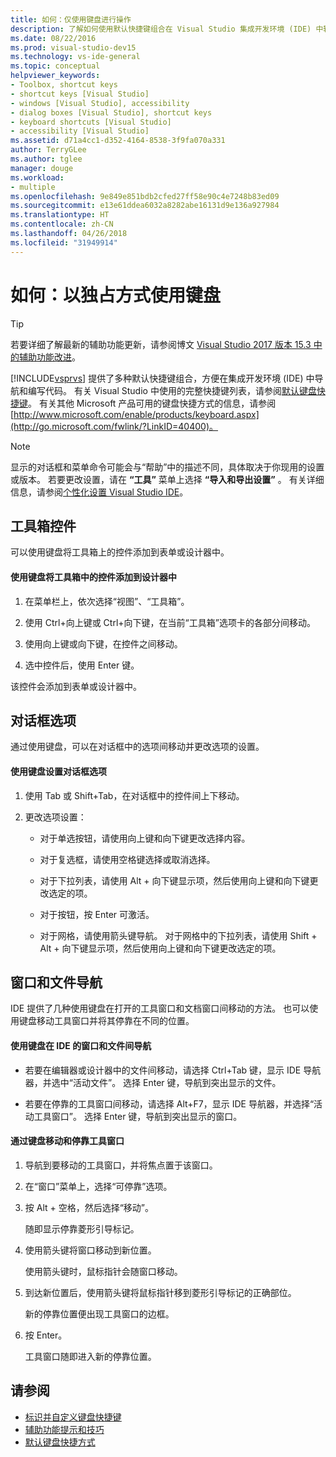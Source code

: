```yaml
---
title: 如何：仅使用键盘进行操作
description: 了解如何使用默认快捷键组合在 Visual Studio 集成开发环境 (IDE) 中轻松导航和编码。
ms.date: 08/22/2016
ms.prod: visual-studio-dev15
ms.technology: vs-ide-general
ms.topic: conceptual
helpviewer_keywords:
- Toolbox, shortcut keys
- shortcut keys [Visual Studio]
- windows [Visual Studio], accessibility
- dialog boxes [Visual Studio], shortcut keys
- keyboard shortcuts [Visual Studio]
- accessibility [Visual Studio]
ms.assetid: d71a4cc1-d352-4164-8538-3f9fa070a331
author: TerryGLee
ms.author: tglee
manager: douge
ms.workload:
- multiple
ms.openlocfilehash: 9e849e851bdb2cfed27ff58e90c4e7248b83ed09
ms.sourcegitcommit: e13e61ddea6032a8282abe16131d9e136a927984
ms.translationtype: HT
ms.contentlocale: zh-CN
ms.lasthandoff: 04/26/2018
ms.locfileid: "31949914"
---
```

# <a name="how-to-use-the-keyboard-exclusively"></a>如何：以独占方式使用键盘

> [!TIP]
> 若要详细了解最新的辅助功能更新，请参阅博文 [Visual Studio 2017 版本 15.3 中的辅助功能改进](https://blogs.msdn.microsoft.com/visualstudio/2017/08/14/accessibility-improvements-in-visual-studio-2017-version-15-3/)。

[!INCLUDE[vsprvs](../../code-quality/includes/vsprvs_md.md)] 提供了多种默认快捷键组合，方便在集成开发环境 (IDE) 中导航和编写代码。 有关 Visual Studio 中使用的完整快捷键列表，请参阅[默认键盘快捷键](../../ide/default-keyboard-shortcuts-in-visual-studio.md)。 有关其他 Microsoft 产品可用的键盘快捷方式的信息，请参阅 [http://www.microsoft.com/enable/products/keyboard.aspx](http://go.microsoft.com/fwlink/?LinkID=40400)。

> [!NOTE]
> 显示的对话框和菜单命令可能会与“帮助”中的描述不同，具体取决于你现用的设置或版本。 若要更改设置，请在 **“工具”** 菜单上选择 **“导入和导出设置”** 。 有关详细信息，请参阅[个性化设置 Visual Studio IDE](../../ide/personalizing-the-visual-studio-ide.md)。


## <a name="toolbox-controls"></a>工具箱控件

 可以使用键盘将工具箱上的控件添加到表单或设计器中。

#### <a name="to-add-controls-from-the-toolbox-to-a-designer-from-the-keyboard"></a>使用键盘将工具箱中的控件添加到设计器中

1.  在菜单栏上，依次选择“视图”、“工具箱”。

2.  使用 Ctrl+向上键或 Ctrl+向下键，在当前“工具箱”选项卡的各部分间移动。

3.  使用向上键或向下键，在控件之间移动。

4.  选中控件后，使用 Enter 键。

 该控件会添加到表单或设计器中。

## <a name="dialog-box-options"></a>对话框选项

 通过使用键盘，可以在对话框中的选项间移动并更改选项的设置。

#### <a name="to-set-dialog-box-options-from-the-keyboard"></a>使用键盘设置对话框选项

1.  使用 Tab 或 Shift+Tab，在对话框中的控件间上下移动。

2.  更改选项设置：

    -   对于单选按钮，请使用向上键和向下键更改选择内容。

    -   对于复选框，请使用空格键选择或取消选择。

    -   对于下拉列表，请使用 Alt + 向下键显示项，然后使用向上键和向下键更改选定的项。

    -   对于按钮，按 Enter 可激活。

    -   对于网格，请使用箭头键导航。 对于网格中的下拉列表，请使用 Shift + Alt + 向下键显示项，然后使用向上键和向下键更改选定的项。

## <a name="window-and-file-navigation"></a>窗口和文件导航

 IDE 提供了几种使用键盘在打开的工具窗口和文档窗口间移动的方法。 也可以使用键盘移动工具窗口并将其停靠在不同的位置。

#### <a name="to-navigate-among-windows-and-files-in-the-ide-from-the-keyboard"></a>使用键盘在 IDE 的窗口和文件间导航

-   若要在编辑器或设计器中的文件间移动，请选择 Ctrl+Tab 键，显示 IDE 导航器，并选中“活动文件”。 选择 Enter 键，导航到突出显示的文件。

-   若要在停靠的工具窗口间移动，请选择 Alt+F7，显示 IDE 导航器，并选择“活动工具窗口”。 选择 Enter 键，导航到突出显示的窗口。

#### <a name="to-move-and-dock-tool-windows-from-the-keyboard"></a>通过键盘移动和停靠工具窗口

1.  导航到要移动的工具窗口，并将焦点置于该窗口。

2.  在“窗口”菜单上，选择“可停靠”选项。

3.  按 Alt + 空格，然后选择“移动”。

     随即显示停靠菱形引导标记。

4.  使用箭头键将窗口移动到新位置。

     使用箭头键时，鼠标指针会随窗口移动。

5.  到达新位置后，使用箭头键将鼠标指针移到菱形引导标记的正确部位。

     新的停靠位置便出现工具窗口的边框。

6.  按 Enter。

     工具窗口随即进入新的停靠位置。

## <a name="see-also"></a>请参阅

* [标识并自定义键盘快捷键](../../ide/identifying-and-customizing-keyboard-shortcuts-in-visual-studio.md)
* [辅助功能提示和技巧](../../ide/reference/accessibility-tips-and-tricks.md)
* [默认键盘快捷方式](../../ide/default-keyboard-shortcuts-in-visual-studio.md)
